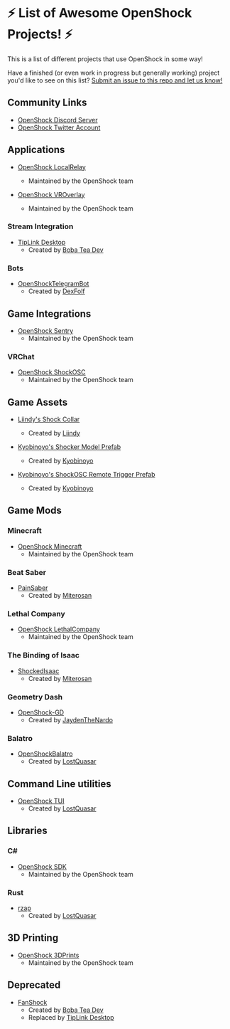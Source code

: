 # ⚡ List of Awesome OpenShock Projects! ⚡

This is a list of different projects that use OpenShock in some way!

Have a finished (or even work in progress but generally working) project you'd like to see on this
list? [Submit an issue to this repo and let us know!](https://github.com/OpenShock/awesome-openshock/issues)

## Community Links

- [OpenShock Discord Server](https://discord.gg/OpenShock)
- [OpenShock Twitter Account](https://twitter.com/OpenShockORG)

## Applications

- [OpenShock LocalRelay](https://github.com/OpenShock/LocalRelay)
  - Maintained by the OpenShock team

- [OpenShock VROverlay](https://github.com/OpenShock/VROverlay)
  - Maintained by the OpenShock team

### Stream Integration

- [TipLink Desktop](https://bobadev.gumroad.com/l/tiplink)
  - Created by [Boba Tea Dev](https://bobadev.gumroad.com/)

### Bots

- [OpenShockTelegramBot](https://github.com/DexFolf/OpenShockTelegramBot)
  - Created by [DexFolf](https://github.com/DexFolf)

## Game Integrations

- [OpenShock Sentry](https://github.com/OpenShock/Sentry)
  - Maintained by the OpenShock team

### VRChat

- [OpenShock ShockOSC](https://github.com/OpenShock/ShockOSC)
  - Maintained by the OpenShock team

## Game Assets

- [Liindy's Shock Collar](https://liindy.gumroad.com/l/Shock)
  - Created by [Liindy](https://liindy.gumroad.com)

- [Kyobinoyo's Shocker Model Prefab](https://kyobinoyo.gumroad.com/l/idkbu)
  - Created by [Kyobinoyo](https://kyobinoyo.gumroad.com)

- [Kyobinoyo's ShockOSC Remote Trigger Prefab](https://kyobinoyo.gumroad.com/l/xhxukh)
  - Created by [Kyobinoyo](https://kyobinoyo.gumroad.com)

## Game Mods

### Minecraft

- [OpenShock Minecraft](https://github.com/OpenShock/Integrations.Minecraft)
  - Maintained by the OpenShock team

### Beat Saber

- [PainSaber](https://github.com/miterosan/PainSaber)
  - Created by [Miterosan](https://github.com/miterosan)

### Lethal Company

- [OpenShock LethalCompany](https://github.com/OpenShock/Integrations.LethalCompany)
  - Maintained by the OpenShock team

### The Binding of Isaac

- [ShockedIsaac](https://github.com/miterosan/ShockedIsaac)
  - Created by [Miterosan](https://github.com/miterosan)

### Geometry Dash

- [OpenShock-GD](https://github.com/JaydenTheNardo/OpenShock-GD)
  - Created by [JaydenTheNardo](https://github.com/JaydenTheNardo)

### Balatro

- [OpenShockBalatro](https://github.com/LostQuasar/OpenShockBalatro)
  - Created by [LostQuasar](https://github.com/LostQuasar)

## Command Line utilities

- [OpenShock TUI](https://github.com/LostQuasar/openshock-tui)
  - Created by [LostQuasar](https://github.com/LostQuasar)

## Libraries

### C#

- [OpenShock SDK](https://github.com/OpenShock/SDK.CSharp)
  - Maintained by the OpenShock team

### Rust

- [rzap](https://github.com/LostQuasar/rzap)
  - Created by [LostQuasar](https://github.com/LostQuasar)

## 3D Printing

- [OpenShock 3DPrints](https://github.com/OpenShock/3DPrints)
  - Maintained by the OpenShock team

 ## Deprecated

- [FanShock](https://bobadev.gumroad.com/l/fanshock)
  - Created by [Boba Tea Dev](https://bobadev.gumroad.com/)
  - Replaced by [TipLink Desktop](https://bobadev.gumroad.com/l/tiplink)
